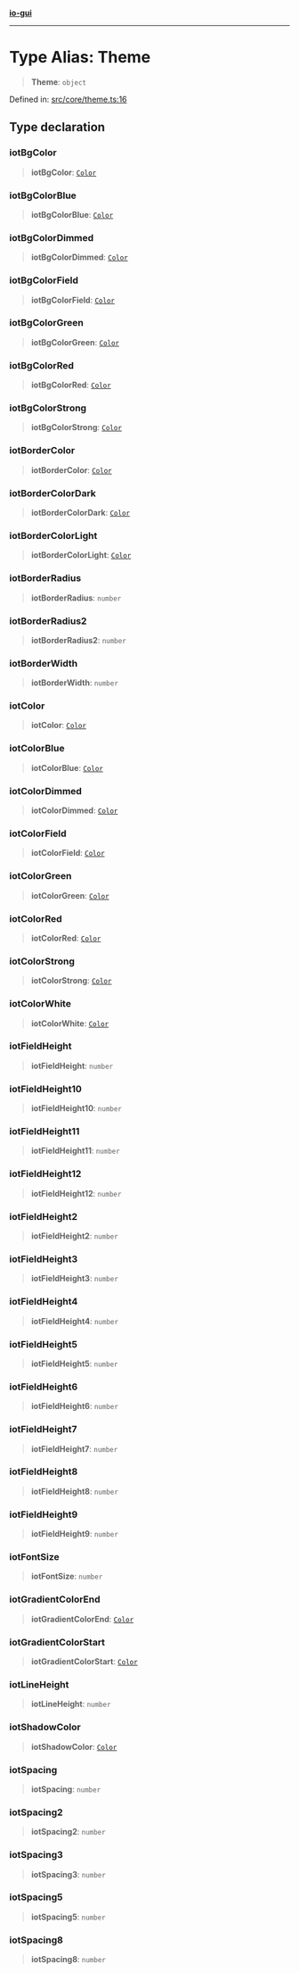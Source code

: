 [**io-gui**](../README.md)

***

# Type Alias: Theme

> **Theme**: `object`

Defined in: [src/core/theme.ts:16](https://github.com/io-gui/io/blob/main/src/core/theme.ts#L16)

## Type declaration

### iotBgColor

> **iotBgColor**: [`Color`](../classes/Color.md)

### iotBgColorBlue

> **iotBgColorBlue**: [`Color`](../classes/Color.md)

### iotBgColorDimmed

> **iotBgColorDimmed**: [`Color`](../classes/Color.md)

### iotBgColorField

> **iotBgColorField**: [`Color`](../classes/Color.md)

### iotBgColorGreen

> **iotBgColorGreen**: [`Color`](../classes/Color.md)

### iotBgColorRed

> **iotBgColorRed**: [`Color`](../classes/Color.md)

### iotBgColorStrong

> **iotBgColorStrong**: [`Color`](../classes/Color.md)

### iotBorderColor

> **iotBorderColor**: [`Color`](../classes/Color.md)

### iotBorderColorDark

> **iotBorderColorDark**: [`Color`](../classes/Color.md)

### iotBorderColorLight

> **iotBorderColorLight**: [`Color`](../classes/Color.md)

### iotBorderRadius

> **iotBorderRadius**: `number`

### iotBorderRadius2

> **iotBorderRadius2**: `number`

### iotBorderWidth

> **iotBorderWidth**: `number`

### iotColor

> **iotColor**: [`Color`](../classes/Color.md)

### iotColorBlue

> **iotColorBlue**: [`Color`](../classes/Color.md)

### iotColorDimmed

> **iotColorDimmed**: [`Color`](../classes/Color.md)

### iotColorField

> **iotColorField**: [`Color`](../classes/Color.md)

### iotColorGreen

> **iotColorGreen**: [`Color`](../classes/Color.md)

### iotColorRed

> **iotColorRed**: [`Color`](../classes/Color.md)

### iotColorStrong

> **iotColorStrong**: [`Color`](../classes/Color.md)

### iotColorWhite

> **iotColorWhite**: [`Color`](../classes/Color.md)

### iotFieldHeight

> **iotFieldHeight**: `number`

### iotFieldHeight10

> **iotFieldHeight10**: `number`

### iotFieldHeight11

> **iotFieldHeight11**: `number`

### iotFieldHeight12

> **iotFieldHeight12**: `number`

### iotFieldHeight2

> **iotFieldHeight2**: `number`

### iotFieldHeight3

> **iotFieldHeight3**: `number`

### iotFieldHeight4

> **iotFieldHeight4**: `number`

### iotFieldHeight5

> **iotFieldHeight5**: `number`

### iotFieldHeight6

> **iotFieldHeight6**: `number`

### iotFieldHeight7

> **iotFieldHeight7**: `number`

### iotFieldHeight8

> **iotFieldHeight8**: `number`

### iotFieldHeight9

> **iotFieldHeight9**: `number`

### iotFontSize

> **iotFontSize**: `number`

### iotGradientColorEnd

> **iotGradientColorEnd**: [`Color`](../classes/Color.md)

### iotGradientColorStart

> **iotGradientColorStart**: [`Color`](../classes/Color.md)

### iotLineHeight

> **iotLineHeight**: `number`

### iotShadowColor

> **iotShadowColor**: [`Color`](../classes/Color.md)

### iotSpacing

> **iotSpacing**: `number`

### iotSpacing2

> **iotSpacing2**: `number`

### iotSpacing3

> **iotSpacing3**: `number`

### iotSpacing5

> **iotSpacing5**: `number`

### iotSpacing8

> **iotSpacing8**: `number`
